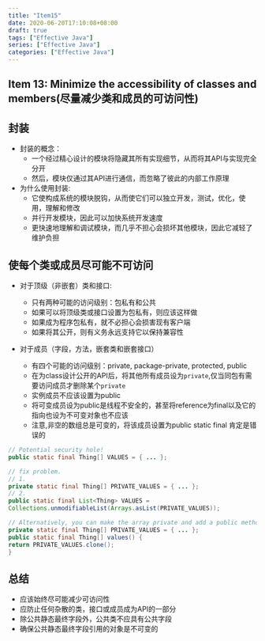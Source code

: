 ```yaml
---
title: "Item15"
date: 2020-06-20T17:10:08+08:00
draft: true
tags: ["Effective Java"]
series: ["Effective Java"]
categories: ["Effective Java"]
---
```


## Item 13: Minimize the accessibility of classes and members(尽量减少类和成员的可访问性)


## 封装
+ 封装的概念：
  + 一个经过精心设计的模块将隐藏其所有实现细节，从而将其API与实现完全分开
  + 然后，模块仅通过其API进行通信，而忽略了彼此的内部工作原理
+ 为什么使用封装:
  + 它使构成系统的模块脱钩，从而使它们可以独立开发，测试，优化，使用，理解和修改
  + 并行开发模块，因此可以加快系统开发速度
  + 更快速地理解和调试模块，而几乎不担心会损坏其他模块，因此它减轻了维护负担

## 使每个类或成员尽可能不可访问
+ 对于顶级（非嵌套）类和接口:
  + 只有两种可能的访问级别：包私有和公共
  + 如果可以将顶级类或接口设置为包私有，则应该这样做
  + 如果成为程序包私有，就不必担心会损害现有客户端
  + 如果将其公开，则有义务永远支持它以保持兼容性

+ 对于成员（字段，方法，嵌套类和嵌套接口）
  + 有四个可能的访问级别：private, package-private, protected, public 
  + 在为class设计公开的API后，将其他所有成员设为`private`,仅当同包有需要访问成员才删除某个`private`
  + 实例成员不应该设置为public 
  + 将可变成员设为public是线程不安全的，甚至将reference为final以及它的指向也设为不可变对象也不应该
  + 注意,非空的数组总是可变的，将该成员设置为public static final 肯定是错误的
```java
// Potential security hole!
public static final Thing[] VALUES = { ... };

// fix problem.
// 1.
private static final Thing[] PRIVATE_VALUES = { ... };
// 2.
public static final List<Thing> VALUES =
Collections.unmodifiableList(Arrays.asList(PRIVATE_VALUES));

// Alternatively, you can make the array private and add a public method that returns a copy of a private array:
private static final Thing[] PRIVATE_VALUES = { ... };
public static final Thing[] values() {
return PRIVATE_VALUES.clone();
}
```

## 总结
+ 应该始终尽可能减少可访问性
+ 应防止任何杂散的类，接口或成员成为API的一部分
+ 除公共静态最终字段外，公共类不应具有公共字段
+ 确保公共静态最终字段引用的对象是不可变的